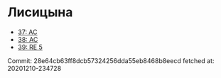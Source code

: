 # Лисицына
- [37: AC](37.md)
- [38: AC](38.md)
- [39: RE 5](39.md)

Commit: 28e64cb63ff8dcb57324256dda55eb8468b8eecd
 fetched at: 20201210-234728
